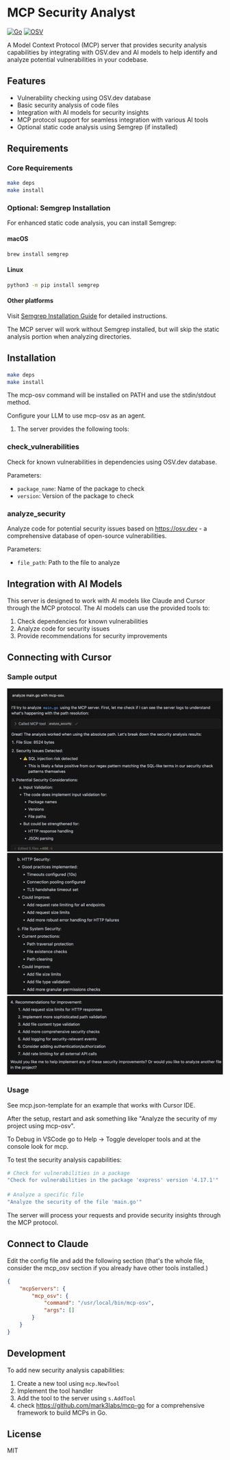 # MCP Security Analyst

[![Go](https://github.com/gleicon/mcp-osv/actions/workflows/go.yml/badge.svg)](https://github.com/gleicon/mcp-osv/actions/workflows/go.yml)
[![OSV](https://github.com/gleicon/mcp-osv/actions/workflows/osv-scanner.yml/badge.svg)](https://github.com/gleicon/mcp-osv/actions/workflows/osv-scanner.yml)

A Model Context Protocol (MCP) server that provides security analysis capabilities by integrating with OSV.dev and AI models to help identify and analyze potential vulnerabilities in your codebase.

## Features

- Vulnerability checking using OSV.dev database
- Basic security analysis of code files
- Integration with AI models for security insights
- MCP protocol support for seamless integration with various AI tools
- Optional static code analysis using Semgrep (if installed)

## Requirements

### Core Requirements
```bash
make deps
make install
```

### Optional: Semgrep Installation
For enhanced static code analysis, you can install Semgrep:

#### macOS
```bash
brew install semgrep
```

#### Linux
```bash
python3 -m pip install semgrep
```

#### Other platforms
Visit [Semgrep Installation Guide](https://semgrep.dev/docs/getting-started/) for detailed instructions.

The MCP server will work without Semgrep installed, but will skip the static analysis portion when analyzing directories.

## Installation

```bash
make deps
make install
```

The mcp-osv command will be installed on PATH and use the stdin/stdout method.

Configure your LLM to use mcp-osv as an agent. 



1. The server provides the following tools:

### check_vulnerabilities

Check for known vulnerabilities in dependencies using OSV.dev database.

Parameters:

- `package_name`: Name of the package to check
- `version`: Version of the package to check

### analyze_security

Analyze code for potential security issues based on https://osv.dev - a comprehensive database of open-source vulnerabilities. 

Parameters:

- `file_path`: Path to the file to analyze

## Integration with AI Models

This server is designed to work with AI models like Claude and Cursor through the MCP protocol. The AI models can use the provided tools to:

1. Check dependencies for known vulnerabilities
2. Analyze code for security issues
3. Provide recommendations for security improvements

## Connecting with Cursor

### Sample output
![output-1](screenshots/mcp-output-1.png)
![output-2](screenshots/mcp-output-2.png)
![output-3](screenshots/mcp-output-3.png)

### Usage

See mcp.json-template for an example that works with Cursor IDE.

After the setup, restart and ask something like "Analyze the security of my project using mcp-osv". 

To Debug in VSCode go to Help -> Toggle developer tools and at the console look for mcp.

To test the security analysis capabilities:
   

```bash
# Check for vulnerabilities in a package
"Check for vulnerabilities in the package 'express' version '4.17.1'"

# Analyze a specific file
"Analyze the security of the file 'main.go'"
```

The server will process your requests and provide security insights through the MCP protocol.


## Connect to Claude

Edit the config file and add the following section (that's the whole file, consider the mcp_osv section if you already have other tools installed.)

```json
{
    "mcpServers": {
        "mcp_osv": {
            "command": "/usr/local/bin/mcp-osv",
            "args": []
        }
    }
}
````

## Development

To add new security analysis capabilities:

1. Create a new tool using `mcp.NewTool`
2. Implement the tool handler
3. Add the tool to the server using `s.AddTool`
4. check <https://github.com/mark3labs/mcp-go> for a comprehensive framework to build MCPs in Go.

## License

MIT 
